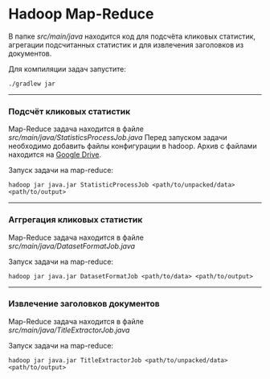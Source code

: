 # Hadoop Map-Reduce

В папке *src/main/java* находится код для подсчёта кликовых статистик, агрегации подсчитанных статистик и для извлечения заголовков из документов.

Для компиляции задач запустите:

```
./gradlew jar
```

---

### Подсчёт кликовых статистик

Map-Reduce задача находится в файле *src/main/java/StatisticsProcessJob.java*
Перед запуском задачи необходимо добавить файлы конфигурации в hadoop. Архив с файлами находится на [Google Drive](https://drive.google.com/file/d/1nQko3WjMaZhpCxnMTROlY0nVvb8wym68/view?usp=sharing).

Запуск задачи на map-reduce:

```
hadoop jar java.jar StatisticProcessJob <path/to/unpacked/data> <path/to/output>
```

---

### Аггрегация кликовых статистик

Map-Reduce задача находится в файле *src/main/java/DatasetFormatJob.java*

Запуск задачи на map-reduce:

```
hadoop jar java.jar DatasetFormatJob <path/to/data> <path/to/output>
```

---

### Извлечение заголовков документов

Map-Reduce задача находится в файле *src/main/java/TitleExtractorJob.java*

Запуск задачи на map-reduce:

```
hadoop jar java.jar TitleExtractorJob <path/to/unpacked/data> <path/to/output>
```
